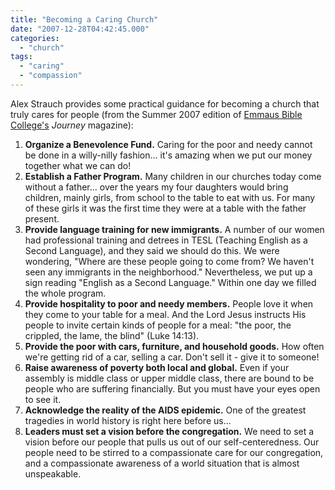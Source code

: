 ```yaml
---
title: "Becoming a Caring Church"
date: "2007-12-28T04:42:45.000"
categories: 
  - "church"
tags: 
  - "caring"
  - "compassion"
---
```


Alex Strauch provides some practical guidance for becoming a church that truly cares for people (from the Summer 2007 edition of [Emmaus Bible College's](http://www.emmaus.edu) _Journey_ magazine):

1. **Organize a Benevolence Fund.** Caring for the poor and needy cannot be done in a willy-nilly fashion... it's amazing when we put our money together what we can do!
2. **Establish a Father Program.** Many children in our churches today come without a father... over the years my four daughters would bring children, mainly girls, from school to the table to eat with us. For many of these girls it was the first time they were at a table with the father present.
3. **Provide language training for new immigrants.** A number of our women had professional training and detrees in TESL (Teaching English as a Second Language), and they said we should do this. We were wondering, "Where are these people going to come from? We haven't seen any immigrants in the neighborhood." Nevertheless, we put up a sign reading "English as a Second Language." Within one day we filled the whole program.
4. **Provide hospitality to poor and needy members.** People love it when they come to your table for a meal. And the Lord Jesus instructs His people to invite certain kinds of people for a meal: "the poor, the crippled, the lame, the blind" (Luke 14:13).
5. **Provide the poor with cars, furniture, and household goods.** How often we're getting rid of a car, selling a car. Don't sell it - give it to someone!
6. **Raise awareness of poverty both local and global.** Even if your assembly is middle class or upper middle class, there are bound to be people who are suffering financially. But you must have your eyes open to see it.
7. **Acknowledge the reality of the AIDS epidemic.** One of the greatest tragedies in world history is right here before us...
8. **Leaders must set a vision before the congregation.** We need to set a vision before our people that pulls us out of our self-centeredness. Our people need to be stirred to a compassionate care for our congregation, and a compassionate awareness of a world situation that is almost unspeakable.
